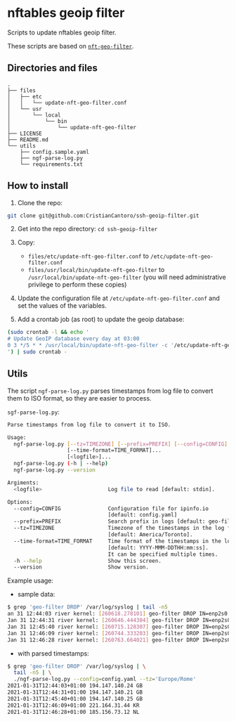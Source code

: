 # nftables geoip filter

Scripts to update nftables geoip filter.

These scripts are based on [`nft-geo-filter`](https://github.com/rpthms/nft-geo-filter).

## Directories and files

```plain
.
├── files
│   ├── etc
│   │   └── update-nft-geo-filter.conf
│   └── usr
│       └── local
│           └── bin
│               └── update-nft-geo-filter
├── LICENSE
├── README.md
└── utils
    ├── config.sample.yaml
    ├── ngf-parse-log.py
    └── requirements.txt
```

## How to install

1. Clone the repo:

```bash
git clone git@github.com:CristianCantoro/ssh-geoip-filter.git
```

2. Get into the repo directory: `cd ssh-geoip-filter`

3. Copy:

    * `files/etc/update-nft-geo-filter.conf` to
      `/etc/update-nft-geo-filter.conf`
    * `files/usr/local/bin/update-nft-geo-filter` to
      `/usr/local/bin/update-nft-geo-filter`
    (you will need administrative privilege to perform these copies)

4. Update the configuration file at `/etc/update-nft-geo-filter.conf` and set
the values of the variables.

5. Add a crontab job (as root) to update the geoip database:

```bash
(sudo crontab -l && echo '
# Update GeoIP database every day at 03:00
0 3 */5 * * /usr/local/bin/update-nft-geo-filter -c '/etc/update-nft-geo-filter.conf' >/var/log/update-nft-geo-filter.log 2>&1
') | sudo crontab -
```

## Utils

The script `ngf-parse-log.py` parses timestamps from log file to convert them
to ISO format, so they are easier to process.

`sgf-parse-log.py`:

```bash
Parse timestamps from log file to convert it to ISO.

Usage:
  ngf-parse-log.py [--tz=TIMEZONE] [--prefix=PREFIX] [--config=CONFIG]
                   [--time-format=TIME_FORMAT]...
                   [<logfile>]...
  ngf-parse-log.py (-h | --help)
  ngf-parse-log.py --version

Argiments:
  <logfile>                     Log file to read [default: stdin].

Options:
  --config=CONFIG               Configuration file for ipinfo.io
                                [default: config.yaml]
  --prefix=PREFIX               Search prefix in logs [default: geo-filter].
  --tz=TIMEZONE                 Timezone of the timestamps in the log file
                                [default: America/Toronto].
  --time-format=TIME_FORMAT     Time format of the timestamps in the log file
                                [default: YYYY-MMM-DDTHH:mm:ss].
                                It can be specified multiple times.
  -h --help                     Show this screen.
  --version                     Show version.
```

Example usage:

* sample data:

```bash
$ grep 'geo-filter DROP' /var/log/syslog | tail -n5
an 31 12:44:03 river kernel: [260618.278101] geo-filter DROP IN=enp2s0 OUT= MAC=00:01:c0:0c:b0:a1:10:13:31:cb:27:48:08:00 SRC=194.147.140.24 DST=192.168.1.2 LEN=40 TOS=0x00 PREC=0x00 TTL=242 ID=64299 PROTO=TCP SPT=59582 DPT=11027 WINDOW=1024 RES=0x00 SYN URGP=0 
Jan 31 12:44:31 river kernel: [260646.444304] geo-filter DROP IN=enp2s0 OUT= MAC=00:01:c0:0c:b0:a1:10:13:31:cb:27:48:08:00 SRC=194.147.140.21 DST=192.168.1.2 LEN=40 TOS=0x00 PREC=0x00 TTL=242 ID=44168 PROTO=TCP SPT=58507 DPT=41390 WINDOW=1024 RES=0x00 SYN URGP=0 
Jan 31 12:45:40 river kernel: [260715.128307] geo-filter DROP IN=enp2s0 OUT= MAC=00:01:c0:0c:b0:a1:10:13:31:cb:27:48:08:00 SRC=194.147.140.25 DST=192.168.1.2 LEN=40 TOS=0x00 PREC=0x00 TTL=242 ID=24028 PROTO=TCP SPT=41873 DPT=54294 WINDOW=1024 RES=0x00 SYN URGP=0 
Jan 31 12:46:09 river kernel: [260744.333203] geo-filter DROP IN=enp2s0 OUT= MAC=00:01:c0:0c:b0:a1:10:13:31:cb:27:48:08:00 SRC=221.164.31.44 DST=192.168.1.2 LEN=40 TOS=0x00 PREC=0x00 TTL=49 ID=54844 PROTO=TCP SPT=28049 DPT=23 WINDOW=47224 RES=0x00 SYN URGP=0 
Jan 31 12:46:28 river kernel: [260763.664021] geo-filter DROP IN=enp2s0 OUT= MAC=00:01:c0:0c:b0:a1:10:13:31:cb:27:48:08:00 SRC=185.156.73.12 DST=192.168.1.2 LEN=40 TOS=0x00 PREC=0x00 TTL=180 ID=51557 PROTO=TCP SPT=57520 DPT=33443 WINDOW=1024 RES=0x00 SYN URGP=0 
```

* with parsed timestamps:

```bash
$ grep 'geo-filter DROP' /var/log/syslog | \
  tail -n5 | \
  ./ngf-parse-log.py --config=config.yaml --tz='Europe/Rome' 
2021-01-31T12:44:03+01:00 194.147.140.24 GB
2021-01-31T12:44:31+01:00 194.147.140.21 GB
2021-01-31T12:45:40+01:00 194.147.140.25 GB
2021-01-31T12:46:09+01:00 221.164.31.44 KR
2021-01-31T12:46:28+01:00 185.156.73.12 NL
```
